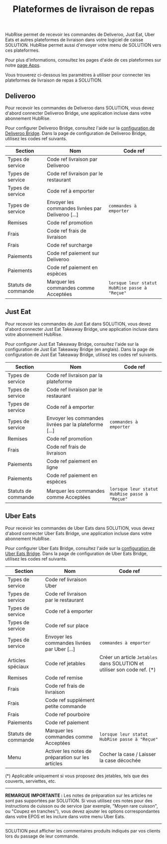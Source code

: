 ﻿---
title: Plateformes de livraison de repas
position: 6
layout: documentation
meta:
  title: Plateformes de livraison de repas | SOLUTION | HubRise
  description: HubRise permet de connecter SOLUTION à Deliveroo, Uber Eats, ou Just Eat. Paramètres à utiliser pour configurer la connexion de ces plateformes.
---

HubRise permet de recevoir les commandes de Deliveroo, Just Eat, Uber Eats et autres plateformes de livraison dans votre logiciel de caisse SOLUTION. HubRise permet aussi d'envoyer votre menu de SOLUTION vers ces plateformes.

Pour plus d'informations, consultez les pages d'aide de ces plateformes sur notre [page Apps](/apps/plateformes-de-livraison-de-repas).

Vous trouverez ci-dessous les paramètres à utiliser pour connecter les plateformes de livraison de repas à SOLUTION.

## Deliveroo

Pour recevoir les commandes de Deliveroo dans SOLUTION, vous devez d'abord connecter Deliveroo Bridge, une application incluse dans votre abonnement HubRise.

Pour configurer Deliveroo Bridge, consultez l'aide sur la [configuration de Deliveroo Bridge](/fr/apps/deliveroo/configuration). Dans la page de configuration de Deliveroo Bridge, utilisez les codes ref suivants.

| Section             | Nom                                               | Code ref                                      |
| ------------------- | ------------------------------------------------- | --------------------------------------------- |
| Types de service    | Code ref livraison par Deliveroo                  |                                               |
| Types de service    | Code ref livraison par le restaurant              |                                               |
| Types de service    | Code ref à emporter                               |                                               |
| Types de service    | Envoyer les commandes livrées par Deliveroo [...] | `commandes à emporter`                        |
| Remises             | Code ref promotion                                |                                               |
| Frais               | Code ref frais de livraison                       |                                               |
| Frais               | Code ref surcharge                                |                                               |
| Paiements           | Code ref paiement sur Deliveroo                   |                                               |
| Paiements           | Code ref paiement en espèces                      |                                               |
| Statuts de commande | Marquer les commandes comme Acceptées             | `lorsque leur statut HubRise passe à "Reçue"` |

## Just Eat

Pour recevoir les commandes de Just Eat dans SOLUTION, vous devez d'abord connecter Just Eat Takeaway Bridge, une application incluse dans votre abonnement HubRise.

Pour configurer Just Eat Takeaway Bridge, consultez l'aide sur la <Link to="/apps/just-eat-flyt/configuration" addLocalePrefix={false}>configuration de Just Eat Takeaway Bridge (en anglais)</Link>. Dans la page de configuration de Just Eat Takeaway Bridge, utilisez les codes ref suivants.

| Section             | Nom                                                   | Code ref                                      |
| ------------------- | ----------------------------------------------------- | --------------------------------------------- |
| Types de service    | Code ref livraison par la plateforme                  |                                               |
| Types de service    | Code ref livraison par le restaurant                  |                                               |
| Types de service    | Code ref à emporter                                   |                                               |
| Types de service    | Envoyer les commandes livrées par la plateforme [...] | `commandes à emporter`                        |
| Remises             | Code ref promotion                                    |                                               |
| Frais               | Code ref frais de livraison                           |                                               |
| Paiements           | Code ref paiement en ligne                            |
| Paiements           | Code ref paiement en espèces                          |                                               |
| Statuts de commande | Marquer les commandes comme Acceptées                 | `lorsque leur statut HubRise passe à "Reçue"` |

## Uber Eats

Pour recevoir les commandes de Uber Eats dans SOLUTION, vous devez d'abord connecter Uber Eats Bridge, une application incluse dans votre abonnement HubRise.

Pour configurer Uber Eats Bridge, consultez l'aide sur la [configuration de Uber Eats Bridge](/fr/apps/uber-eats/configuration). Dans la page de configuration de Uber Eats Bridge, utilisez les codes ref suivants.

| Section             | Nom                                               | Code ref                                                                 |
| ------------------- | ------------------------------------------------- | ------------------------------------------------------------------------ |
| Types de service    | Code ref livraison Uber                           |                                                                          |
| Types de service    | Code ref livraison par le restaurant              |                                                                          |
| Types de service    | Code ref à emporter                               |                                                                          |
| Types de service    | Code ref sur place                                |                                                                          |
| Types de service    | Envoyer les commandes livrées par Uber [...]      | `commandes à emporter`                                                   |
| Articles spéciaux   | Code ref jetables                                 | Créer un article `Jetables` dans SOLUTION et utiliser son code ref. (\*) |
| Remises             | Code ref remise                                   |                                                                          |
| Frais               | Code ref frais de livraison                       |                                                                          |
| Frais               | Code ref supplément petite commande               |                                                                          |
| Frais               | Code ref pourboire                                |                                                                          |
| Paiements           | Code ref paiement                                 |                                                                          |
| Statuts de commande | Marquer les commandes comme Acceptées             | `lorsque leur statut HubRise passe à "Reçue"`                            |
| Menu                | Activer les notes de préparation sur les articles | Cocher la case / Laisser la case décochée                                |

(\*) Applicable uniquement si vous proposez des jetables, tels que des couverts, serviettes, etc.

---

**REMARQUE IMPORTANTE :** Les notes de préparation sur les articles ne sont pas supportées par SOLUTION. Si vous utilisez ces notes pour des instructions de cuisson ou de service (par exemple, "Moyen rare cuisson", ou "Coupez en tranches"), vous devez ajouter les options correspondantes dans votre EPOS et les inclure dans votre menu Uber Eats.

---

SOLUTION peut afficher les commentaires produits indiqués par vos clients lors du passage de leur commande.
